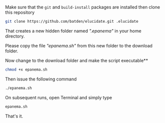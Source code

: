 Make sure that the `git` and `build-install` packages are installed then clone this repository

```bash
git clone https://github.com/batden/elucidate.git .elucidate
```
That creates a new hidden folder named _".epanema"_ in your home directory.

Please copy the file _"epanema.sh"_ from this new folder to the download folder.

Now change to the download folder and make the script executable**

```bash
chmod +x epanema.sh
```

Then issue the following command

```bash
./epanema.sh
```

On subsequent runs, open Terminal and simply type

```bash
epanema.sh
```
That's it.
